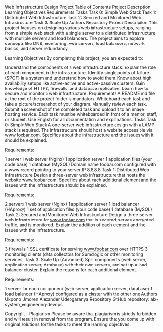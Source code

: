 Web Infrastructure Design Project
Table of Contents
Project Description
Learning Objectives
Requirements
Tasks
Task 0: Simple Web Stack
Task 1: Distributed Web Infrastructure
Task 2: Secured and Monitored Web Infrastructure
Task 3: Scale Up
Authors
Repository
Project Description
This project focuses on designing various web infrastructure setups, ranging from a simple web stack with a single server to a distributed infrastructure with multiple servers and load balancers. The project aims to explore concepts like DNS, monitoring, web servers, load balancers, network basics, and server redundancy.

Learning Objectives
By completing this project, you are expected to:

Understand the components of a web infrastructure stack.
Explain the role of each component in the infrastructure.
Identify single points of failure (SPOF) in a system and understand how to avoid them.
Know about high availability setups like active-active and active-passive clusters.
Gain knowledge of HTTPS, firewalls, and database replication.
Learn how to secure and monitor a web infrastructure.
Requirements
A README.md file at the root of the project folder is mandatory.
Whiteboard each task and take a picture/screenshot of your diagram.
Manually review each task.
Submit a screenshot of the completed task and upload it to an image hosting service.
Each task must be whiteboarded in front of a mentor, staff, or student.
Use English for all documentation and explanations.
Tasks
Task 0: Simple Web Stack
A one-server web infrastructure design with a LAMP stack is required. The infrastructure should host a website accessible via www.foobar.com. Specifics about the infrastructure and the issues with it should be explained.

Requirements:

1 server
1 web server (Nginx)
1 application server
1 application files (your code base)
1 database (MySQL)
Domain name foobar.com configured with a www record pointing to your server IP 8.8.8.8
Task 1: Distributed Web Infrastructure
Design a three-server web infrastructure that hosts the website www.foobar.com. Specifics about each additional element and the issues with the infrastructure should be explained.

Requirements:

2 servers
1 web server (Nginx)
1 application server
1 load balancer (HAproxy)
1 set of application files (your code base)
1 database (MySQL)
Task 2: Secured and Monitored Web Infrastructure
Design a three-server web infrastructure for www.foobar.com that is secured, serves encrypted traffic, and is monitored. Explain the addition of each element and the issues with the infrastructure.

Requirements:

3 firewalls
1 SSL certificate for serving www.foobar.com over HTTPS
3 monitoring clients (data collectors for Sumologic or other monitoring services)
Task 3: Scale Up (Advanced)
Split components (web server, application server, database) with their own servers, and set up a load balancer cluster. Explain the reasons for each additional element.

Requirements:

1 server for each component (web server, application server, database)
1 load balancer (HAproxy) configured as a cluster with the other one
Authors
Ukpono Umoren
Alexander Udeogaranya
Repository
GitHub repository: alx-system_engineering-devops

Copyright - Plagiarism
Please be aware that plagiarism is strictly forbidden and will result in removal from the program. Ensure that you come up with original solutions for the tasks to meet the learning objectives.
